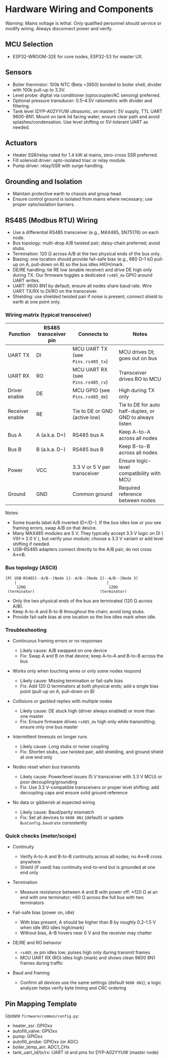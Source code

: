 # Hardware Wiring and Components

Warning: Mains voltage is lethal. Only qualified personnel should service or modify wiring. Always disconnect power and verify.

## MCU Selection

- ESP32-WROOM-32E for core nodes, ESP32-S3 for master UX.

## Sensors

- Boiler thermistor: 100k NTC (Beta ~3950) bonded to boiler shell; divider with 100k pull-up to 3.3V.
- Level probe: digital via conditioner (optocoupler/AC sensing) preferred.
- Optional pressure transducer: 0.5–4.5V ratiometric with divider and filtering.
- Tank level (DYP-A02YYUW ultrasonic, on master): 5V supply, TTL UART 9600-8N1. Mount on tank lid facing water; ensure clear path and avoid splashes/condensation. Use level shifting or 5V-tolerant UART as needed.

## Actuators

- Heater SSR/relay rated for 1.4 kW at mains; zero-cross SSR preferred.
- Fill solenoid driver: opto-isolated triac or relay module.
- Pump driver: relay/SSR with surge handling.

## Grounding and Isolation

- Maintain protective earth to chassis and group head.
- Ensure control ground is isolated from mains where necessary; use proper opto/isolation barriers.

## RS485 (Modbus RTU) Wiring

- Use a differential RS485 transceiver (e.g., MAX485, SN75176) on each node.
- Bus topology: multi-drop A/B twisted pair; daisy-chain preferred; avoid stubs.
- Termination: 120 Ω across A/B at the two physical ends of the bus only.
- Biasing: one location should provide fail-safe bias (e.g., 680 Ω–1 kΩ pull-up on A, pull-down on B) so the bus idles HIGH/mark.
- DE/RE handling: tie RE low (enable receiver) and drive DE high only during TX. Our firmware toggles a dedicated `rs485_de` GPIO around UART writes.
- UART: 9600 8N1 by default; ensure all nodes share baud rate. Wire UART TX/RX to DI/RO on the transceiver.
- Shielding: use shielded twisted pair if noise is present; connect shield to earth at one point only.

### Wiring matrix (typical transceiver)

| Function | RS485 transceiver pin | Connects to | Notes |
|---|---|---|---|
| UART TX | DI | MCU UART TX (see `Pins.rs485_tx`) | MCU drives DI; goes out on bus |
| UART RX | RO | MCU UART RX (see `Pins.rs485_rx`) | Transceiver drives RO to MCU |
| Driver enable | DE | MCU GPIO (see `Pins.rs485_de`) | High during TX only |
| Receiver enable | RE | Tie to DE or GND (active low) | Tie to DE for auto half-duplex, or GND to always listen |
| Bus A | A (a.k.a. D+) | RS485 bus A | Keep A-to-A across all nodes |
| Bus B | B (a.k.a. D−) | RS485 bus B | Keep B-to-B across all nodes |
| Power | VCC | 3.3 V or 5 V per transceiver | Ensure logic-level compatibility with MCU |
| Ground | GND | Common ground | Required reference between nodes |

Notes:

- Some boards label A/B inverted (D+/D−). If the bus idles low or you see framing errors, swap A/B on that device.
- Many MAX485 modules are 5 V. They typically accept 3.3 V logic on DI ( VIH ≈ 2.0 V ), but verify your module; choose a 3.3 V variant or add level shifting if needed.
- USB–RS485 adapters connect directly to the A/B pair; do not cross A↔B.

### Bus topology (ASCII)

```text
[PC USB‑RS485]--A/B--[Node 1]--A/B--[Node 2]--A/B--[Node 3]
	|                                        |
     120Ω                                     120Ω
 (terminator)                             (terminator)
```

- Only the two physical ends of the bus are terminated (120 Ω across A/B).
- Keep A-to-A and B-to-B throughout the chain; avoid long stubs.
- Provide fail-safe bias at one location so the line idles mark when idle.

### Troubleshooting

- Continuous framing errors or no responses
	- Likely cause: A/B swapped on one device
	- Fix: Swap A and B on that device; keep A-to-A and B-to-B across the bus

- Works only when touching wires or only some nodes respond
	- Likely cause: Missing termination or fail-safe bias
	- Fix: Add 120 Ω terminators at both physical ends; add a single bias point (pull-up on A, pull-down on B)

- Collisions or garbled replies with multiple nodes
	- Likely cause: DE stuck high (driver always enabled) or more than one master
	- Fix: Ensure firmware drives `rs485_de` high only while transmitting; ensure only one bus master

- Intermittent timeouts on longer runs
	- Likely cause: Long stubs or noise coupling
	- Fix: Shorten stubs, use twisted pair, add shielding, and ground shield at one end only

- Nodes reset when bus transmits
	- Likely cause: Power/level issues (5 V transceiver with 3.3 V MCU) or poor decoupling/grounding
	- Fix: Use 3.3 V-compatible transceivers or proper level shifting; add decoupling caps and ensure solid ground reference

- No data or gibberish at expected wiring
	- Likely cause: Baud/parity mismatch
	- Fix: Set all devices to `9600 8N1` (default) or update `BusConfig.baudrate` consistently

### Quick checks (meter/scope)

- Continuity
	- Verify A-to-A and B-to-B continuity across all nodes; no A↔B cross anywhere
	- Shield (if used) has continuity end-to-end but is grounded at one end only

- Termination
	- Measure resistance between A and B with power off: ≈120 Ω at an end with one terminator; ≈60 Ω across the full bus with two terminators

- Fail-safe bias (power on, idle)
	- With bias present, A should be higher than B by roughly 0.2–1.5 V when idle (RO idles high/mark)
	- Without bias, A–B hovers near 0 V and the receiver may chatter

- DE/RE and RO behavior
	- `rs485_de` pin idles low; pulses high only during transmit frames
	- MCU UART RX (RO) idles high (mark) and shows clean 9600 8N1 frames during traffic

- Baud and framing
	- Confirm all devices use the same settings (default `9600 8N1`); a logic analyzer helps verify byte timing and CRC ordering

## Pin Mapping Template

Update `firmware/common/config.py`:

- heater_ssr: GPIOxx
- autofill_valve: GPIOxx
- pump: GPIOxx
- autofill_probe: GPIOxx (or ADC)
- boiler_temp_ain: ADC1_CHx
- tank_uart_id/tx/rx: UART id and pins for DYP-A02YYUW (master node)

